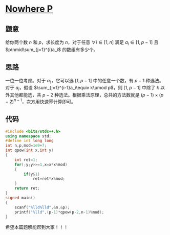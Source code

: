 # [Nowhere P](https://www.luogu.com.cn/problem/AT_jsc2021_d)
## 题意
给你两个数 $n$ 和 $p$，求长度为 $n$，对于任意 $\forall i\in[1,n]$ 满足 $a_i\in [1,p-1]$ 且 $p\nmid\sum_{j=1}^{i}a_i$ 的数组有多少个。
## 思路
一位一位考虑。对于 $a_1$，它可以选 $[1,p-1]$ 中的任意一个数，有 $p-1$ 种选法。对于 $a_i$，假设 $\sum_{j=1}^{i-1}a_i\equiv k\pmod p$，则 $[1,p-1]$ 中除了 $k$ 以外其他都能选，共 $p-2$ 种选法。根据乘法原理，总共的方法数就是 $(p-1)\times (p-2)^{n-1}$，次方用快速幂计算即可。
## 代码
```cpp
#include <bits/stdc++.h>
using namespace std;
#define int long long
int n,p,mod=1e9+7;
int qpow(int x,int y)
{
    int ret=1;
    for(;y;y>>=1,x=x*x%mod)
    {
        if(y&1)
            ret=ret*x%mod;
    }
    return ret;
}
signed main()
{
    scanf("%lld%lld",&n,&p);
    printf("%lld",(p-1)*qpow(p-2,n-1)%mod);
}
```
希望本篇题解能帮到大家！！！
